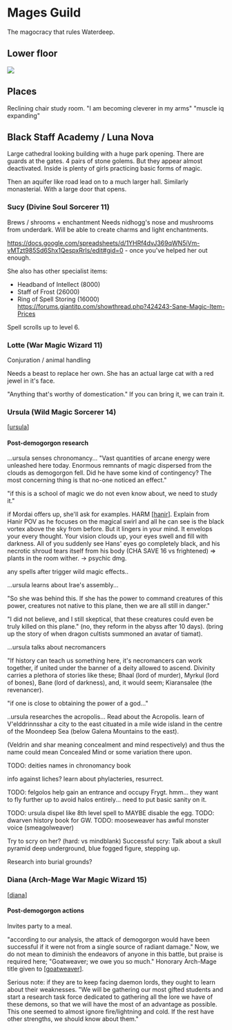 # Mages Guild
The magocracy that rules Waterdeep.

## Lower floor
![](../coast/mages-guild-lower.jpg)

## Places
Reclining chair study room.
"I am becoming cleverer in my arms" "muscle iq expanding"

## Black Staff Academy / Luna Nova
Large cathedral looking building with a huge park opening. There are guards at the gates. 4 pairs of stone golems. But they appear almost deactivated. Inside is plenty of girls practicing basic forms of magic.

Then an aquifer like road lead on to a much larger hall. Similarly monasterial. With a large door that opens.

### Sucy (Divine Soul Sorcerer 11)
Brews / shrooms + enchantment
Needs nidhogg's nose and mushrooms from underdark. Will be able to create charms and light enchantments.

https://docs.google.com/spreadsheets/d/1YHRf4dvJ369qWN5iVm-vMTzt985Sd6Shx1QespxRrIs/edit#gid=0 - once you've helped her out enough.

She also has other specialist items:
- Headband of Intellect (8000)
- Staff of Frost (26000)
- Ring of Spell Storing (16000)
https://forums.giantitp.com/showthread.php?424243-Sane-Magic-Item-Prices

Spell scrolls up to level 6.

### Lotte (War Magic Wizard 11)
Conjuration / animal handling

Needs a beast to replace her own. She has an actual large cat with a red jewel in it's face.

"Anything that's worthy of domestication." If you can bring it, we can train it.

### Ursula (Wild Magic Sorcerer 14)
[[ursula]]

#### Post-demogorgon research
...ursula senses chronomancy...
"Vast quantities of arcane energy were unleashed here today. Enormous remnants of magic dispersed from the clouds as demogorgon fell. Did he have some kind of contingency? The most concerning thing is that no-one noticed an effect."

"if this is a school of magic we do not even know about, we need to study it."

if Mordai offers up, she'll ask for examples. HARM [[hanir]].
Explain from Hanir POV as he focuses on the magical swirl and all he can see is the black vortex above the sky from before. But it lingers in your mind. It envelops your every thought. Your vision clouds up, your eyes swell and fill with darkness. All of you suddenly see Hans' eyes go completely black, and his necrotic shroud tears itself from his body (CHA SAVE 16 vs frightened) => plants in the room wither. -> psychic dmg.

any spells after trigger wild magic effects..

...ursula learns about Irae's assembly...

"So she was behind this. If she has the power to command creatures of this power, creatures not native to this plane, then we are all still in danger."

"I did not believe, and I still skeptical, that these creatures could even be truly killed on this plane." (no, they reform in the abyss after 10 days).
(bring up the story of when dragon cultists summoned an avatar of tiamat).

...ursula talks about necromancers

"If history can teach us something here, it's necromancers can work together, if united under the banner of a deity allowed to ascend. Divinity carries a plethora of stories like these; Bhaal (lord of murder), Myrkul (lord of bones), Bane (lord of darkness), and, it would seem; Kiaransalee (the revenancer).

"if one is close to obtaining the power of a god..."

..ursula researches the acropolis...
Read about the Acropolis.
learn of V'elddrinnsshar a city to the east cituated in a mile wide island in the centre of the Moondeep Sea (below Galena Mountains to the east).

(Veldrin and shar meaning concealment and mind respectively) and thus the name could mean Concealed Mind or some variation there upon.

TODO: deities names in chronomancy book

info against liches? learn about phylacteries, resurrect.


TODO: felgolos help gain an entrance and occupy Frygt. hmm... they want to fly further up to avoid halos entirely... need to put basic sanity on it.

TODO: ursula dispel like 8th level spell to MAYBE disable the egg.
TODO: dwarven history book for GW.
TODO: mooseweaver has awful monster voice (smeagolweaver)

Try to scry on her? (hard: vs mindblank)
Successful scry: Talk about a skull pyramid deep underground, blue fogged figure, stepping up.

Research into burial grounds?


### Diana (Arch-Mage War Magic Wizard 15)
[[diana]]

#### Post-demogorgon actions
Invites party to a meal.

"according to our analysis, the attack of demogorgon would have been successful if it were not from a single source of radiant damage."
Now, we do not mean to diminish the endeavors of anyone in this battle, but praise is required here; "Goatweaver; we owe you so much."
Honorary Arch-Mage title given to [[goatweaver]].

Serious note: if they are to keep facing daemon lords, they ought to learn about their weaknesses. "We will be gathering our most gifted students and start a research task force dedicated to gathering all the lore we have of these demons, so that we will have the most of an advantage as possible. This one seemed to almost ignore fire/lightning and cold. If the rest have other strengths, we should know about them."



[//begin]: # "Autogenerated link references for markdown compatibility"
[ursula]: ../npcs/ursula "Ursula"
[hanir]: ../pcs/hanir "Hanir"
[diana]: ../npcs/diana "Diana"
[goatweaver]: ../pcs/goatweaver "Goatweaver"
[//end]: # "Autogenerated link references"
